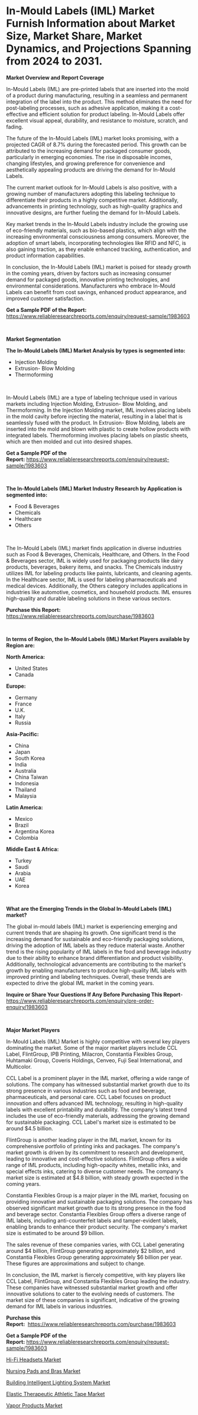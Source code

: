 <p><h1>In-Mould Labels (IML) Market Furnish Information about Market Size, Market Share, Market Dynamics, and Projections Spanning from 2024 to 2031.</h1></p><p><strong>Market Overview and Report Coverage</strong></p>
<p><p>In-Mould Labels (IML) are pre-printed labels that are inserted into the mold of a product during manufacturing, resulting in a seamless and permanent integration of the label into the product. This method eliminates the need for post-labeling processes, such as adhesive application, making it a cost-effective and efficient solution for product labeling. In-Mould Labels offer excellent visual appeal, durability, and resistance to moisture, scratch, and fading.</p><p>The future of the In-Mould Labels (IML) market looks promising, with a projected CAGR of 8.7% during the forecasted period. This growth can be attributed to the increasing demand for packaged consumer goods, particularly in emerging economies. The rise in disposable incomes, changing lifestyles, and growing preference for convenience and aesthetically appealing products are driving the demand for In-Mould Labels.</p><p>The current market outlook for In-Mould Labels is also positive, with a growing number of manufacturers adopting this labeling technique to differentiate their products in a highly competitive market. Additionally, advancements in printing technology, such as high-quality graphics and innovative designs, are further fueling the demand for In-Mould Labels.</p><p>Key market trends in the In-Mould Labels industry include the growing use of eco-friendly materials, such as bio-based plastics, which align with the increasing environmental consciousness among consumers. Moreover, the adoption of smart labels, incorporating technologies like RFID and NFC, is also gaining traction, as they enable enhanced tracking, authentication, and product information capabilities.</p><p>In conclusion, the In-Mould Labels (IML) market is poised for steady growth in the coming years, driven by factors such as increasing consumer demand for packaged goods, innovative printing technologies, and environmental considerations. Manufacturers who embrace In-Mould Labels can benefit from cost savings, enhanced product appearance, and improved customer satisfaction.</p></p>
<p><strong>Get a Sample PDF of the Report:</strong> <a href="https://www.reliableresearchreports.com/enquiry/request-sample/1983603">https://www.reliableresearchreports.com/enquiry/request-sample/1983603</a></p>
<p>&nbsp;</p>
<p><strong>Market Segmentation</strong></p>
<p><strong>The In-Mould Labels (IML) Market Analysis by types is segmented into:</strong></p>
<p><ul><li>Injection Molding</li><li>Extrusion- Blow Molding</li><li>Thermoforming</li></ul></p>
<p>&nbsp;</p>
<p><p>In-Mould Labels (IML) are a type of labeling technique used in various markets including Injection Molding, Extrusion- Blow Molding, and Thermoforming. In the Injection Molding market, IML involves placing labels in the mold cavity before injecting the material, resulting in a label that is seamlessly fused with the product. In Extrusion- Blow Molding, labels are inserted into the mold and blown with plastic to create hollow products with integrated labels. Thermoforming involves placing labels on plastic sheets, which are then molded and cut into desired shapes.</p></p>
<p><strong>Get a Sample PDF of the Report:</strong>&nbsp;<a href="https://www.reliableresearchreports.com/enquiry/request-sample/1983603">https://www.reliableresearchreports.com/enquiry/request-sample/1983603</a></p>
<p>&nbsp;</p>
<p><strong>The In-Mould Labels (IML) Market Industry Research by Application is segmented into:</strong></p>
<p><ul><li>Food & Beverages</li><li>Chemicals</li><li>Healthcare</li><li>Others</li></ul></p>
<p>&nbsp;</p>
<p><p>The In-Mould Labels (IML) market finds application in diverse industries such as Food & Beverages, Chemicals, Healthcare, and Others. In the Food & Beverages sector, IML is widely used for packaging products like dairy products, beverages, bakery items, and snacks. The Chemicals industry utilizes IML for labeling products like paints, lubricants, and cleaning agents. In the Healthcare sector, IML is used for labeling pharmaceuticals and medical devices. Additionally, the Others category includes applications in industries like automotive, cosmetics, and household products. IML ensures high-quality and durable labeling solutions in these various sectors.</p></p>
<p><strong>Purchase this Report:</strong>&nbsp; <a href="https://www.reliableresearchreports.com/purchase/1983603">https://www.reliableresearchreports.com/purchase/1983603</a></p>
<p>&nbsp;</p>
<p><strong>In terms of Region, the In-Mould Labels (IML) Market Players available by Region are:</strong></p>
<p>
    <p> <strong> North America: </strong>
        <ul>
            <li>United States</li>
            <li>Canada</li>
        </ul>
        </p> 
    <p> <strong> Europe: </strong>
        <ul>
            <li>Germany</li>
            <li>France</li>
            <li>U.K.</li>
            <li>Italy</li>
            <li>Russia</li>
        </ul>
        </p> 
    <p> <strong> Asia-Pacific: </strong>
        <ul>
            <li>China</li>
            <li>Japan</li>
            <li>South Korea</li>
            <li>India</li>
            <li>Australia</li>
            <li>China Taiwan</li>
            <li>Indonesia</li>
            <li>Thailand</li>
            <li>Malaysia</li>
        </ul>
        </p> 
    <p> <strong> Latin America: </strong>
        <ul>
            <li>Mexico</li>
            <li>Brazil</li>
            <li>Argentina Korea</li>
            <li>Colombia</li>
        </ul>
        </p> 
    <p> <strong> Middle East & Africa: </strong>
        <ul>
            <li>Turkey</li>
            <li>Saudi</li>
            <li>Arabia</li>
            <li>UAE</li>
            <li>Korea</li>
        </ul>
    </p>
    </p>
<p>&nbsp;</p>
<p><strong>What are the Emerging Trends in the Global In-Mould Labels (IML) market?</strong></p>
<p><p>The global in-mould labels (IML) market is experiencing emerging and current trends that are shaping its growth. One significant trend is the increasing demand for sustainable and eco-friendly packaging solutions, driving the adoption of IML labels as they reduce material waste. Another trend is the rising popularity of IML labels in the food and beverage industry due to their ability to enhance brand differentiation and product visibility. Additionally, technological advancements are contributing to the market's growth by enabling manufacturers to produce high-quality IML labels with improved printing and labeling techniques. Overall, these trends are expected to drive the global IML market in the coming years.</p></p>
<p><strong>Inquire or Share Your Questions If Any Before Purchasing This Report</strong>- <a href="https://www.reliableresearchreports.com/enquiry/pre-order-enquiry/1983603">https://www.reliableresearchreports.com/enquiry/pre-order-enquiry/1983603</a></p>
<p>&nbsp;</p>
<p><strong>Major Market Players</strong></p>
<p><p>In-Mould Labels (IML) Market is highly competitive with several key players dominating the market. Some of the major market players include CCL Label, FlintGroup, IPB Printing, Milacron, Constantia Flexibles Group, Huhtamaki Group, Coveris Holdings, Cenveo, Fuji Seal International, and Multicolor.</p><p>CCL Label is a prominent player in the IML market, offering a wide range of solutions. The company has witnessed substantial market growth due to its strong presence in various industries such as food and beverage, pharmaceuticals, and personal care. CCL Label focuses on product innovation and offers advanced IML technology, resulting in high-quality labels with excellent printability and durability. The company's latest trend includes the use of eco-friendly materials, addressing the growing demand for sustainable packaging. CCL Label's market size is estimated to be around $4.5 billion.</p><p>FlintGroup is another leading player in the IML market, known for its comprehensive portfolio of printing inks and packages. The company's market growth is driven by its commitment to research and development, leading to innovative and cost-effective solutions. FlintGroup offers a wide range of IML products, including high-opacity whites, metallic inks, and special effects inks, catering to diverse customer needs. The company's market size is estimated at $4.8 billion, with steady growth expected in the coming years.</p><p>Constantia Flexibles Group is a major player in the IML market, focusing on providing innovative and sustainable packaging solutions. The company has observed significant market growth due to its strong presence in the food and beverage sector. Constantia Flexibles Group offers a diverse range of IML labels, including anti-counterfeit labels and tamper-evident labels, enabling brands to enhance their product security. The company's market size is estimated to be around $9 billion.</p><p>The sales revenue of these companies varies, with CCL Label generating around $4 billion, FlintGroup generating approximately $2 billion, and Constantia Flexibles Group generating approximately $6 billion per year. These figures are approximations and subject to change.</p><p>In conclusion, the IML market is fiercely competitive, with key players like CCL Label, FlintGroup, and Constantia Flexibles Group leading the industry. These companies have witnessed substantial market growth and offer innovative solutions to cater to the evolving needs of customers. The market size of these companies is significant, indicative of the growing demand for IML labels in various industries.</p></p>
<p><strong>Purchase this Report:</strong>&nbsp;&nbsp;<a href="https://www.reliableresearchreports.com/purchase/1983603">https://www.reliableresearchreports.com/purchase/1983603</a></p>
<p></p>
<p><strong>Get a Sample PDF of the Report:</strong>&nbsp;<a href="https://www.reliableresearchreports.com/enquiry/request-sample/1983603">https://www.reliableresearchreports.com/enquiry/request-sample/1983603</a></p>
<p><p><a href="https://github.com/Chiragrp22/Market-Research-Report-List-2/blob/main/hi-fi-headsets-market.md">Hi-Fi Headsets Market</a></p><p><a href="https://github.com/Chiragrp23/Market-Research-Report-List-2/blob/main/nursing-pads-and-bras-market.md">Nursing Pads and Bras Market</a></p><p><a href="https://github.com/Chiragrp24/Market-Research-Report-List-2/blob/main/building-intelligent-lighting-system-market.md">Building Intelligent Lighting System Market</a></p><p><a href="https://github.com/YashRP12/Market-Research-Report-List-2/blob/main/elastic-therapeutic-athletic-tape-market.md">Elastic Therapeutic Athletic Tape Market</a></p><p><a href="https://github.com/Chiragrp25/Market-Research-Report-List-2/blob/main/vapor-products-market.md">Vapor Products Market</a></p></p>